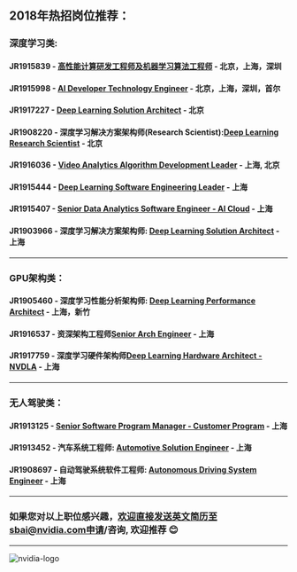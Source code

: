 ## 2018年热招岗位推荐：

### 深度学习类:
#### JR1915839 - [高性能计算研发工程师及机器学习算法工程师](/高性能计算研发工程师及机器学习算法工程师.md) - 北京，上海，深圳 
#### JR1915998 - [AI Developer Technology Engineer](/AI_Developer_Technology_Engineer.md) - 北京，上海，深圳，首尔
#### JR1917227 - [Deep Learning Solution Architect](/HPC-Solution-Architect.md) - 北京
#### JR1908220 - 深度学习解决方案架构师(Research Scientist):[Deep Learning Research Scientist](/深度学习解决方案架构师(Research).md) - 北京
#### JR1916036 - [Video Analytics Algorithm Development Leader](/Video_Analytics_Algorithm_Development_Leader.md) - 上海, 北京
#### JR1915444 - [Deep Learning Software Engineering Leader](/Deep_Learning_Software_Engineering_Leader.md) - 上海
#### JR1915407 - [Senior Data Analytics Software Engineer - AI Cloud](/Senior_Data_Analytics_Software_Engineer.md) - 上海
#### JR1903966 - 深度学习解决方案架构师: [Deep Learning Solution Architect](/Deep-Learning-Solution-Architect.md) - 上海
----
### GPU架构类：
#### JR1905460 - 深度学习性能分析架构师: [Deep Learning Performance Architect](/Deep_Learning_Performance_Architect.md) - 上海，新竹
#### JR1916537 - 资深架构工程师[Senior Arch Engineer](/Senior-Arch-Engineer.md) - 上海
#### JR1917759 - 深度学习硬件架构师[Deep Learning Hardware Architect - NVDLA](/Deep-Learning-HW-Architect.md) - 上海
----
### 无人驾驶类：
#### JR1913125 - [Senior Software Program Manager - Customer Program](Senior_Software_Program_Manager_Customer_Program.md) - 上海
#### JR1913452 - 汽车系统工程师: [Automotive Solution Engineer](/Automotive_Solution_Engineer.md) - 上海
#### JR1908697 - 自动驾驶系统软件工程师: [Autonomous Driving System Engineer](/Autonomous-Driving-System-Engineer.md) - 上海

----
### 如果您对以上职位感兴趣，欢迎直接发送英文简历至sbai@nvidia.com申请/咨询, 欢迎推荐 :blush:
----
![nvidia-logo](https://blogs.nvidia.com/wp-content/uploads/2018/04/23-deepcore-orbit-star.jpg)
